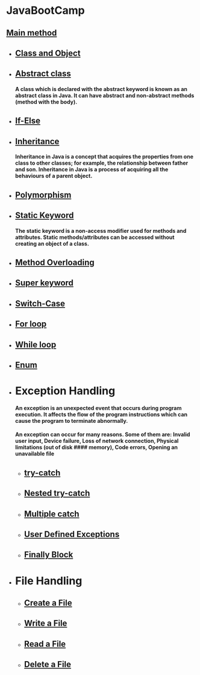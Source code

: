 # JavaBootCamp
 ## [Main method](https://github.com/abhivashist/JavaBootCamp/blob/master/src/Main.java)
* ## [Class and Object](https://github.com/abhivashist/JavaBootCamp/blob/master/src/Class_Object_Demo.java)
* ## [Abstract class](https://github.com/abhivashist/JavaBootCamp/blob/master/src/AbstractDemo.java)
    #### A class which is declared with the abstract keyword is known as an abstract class in Java. It can have abstract and non-abstract methods (method with the body).
* ## [If-Else](https://github.com/abhivashist/JavaBootCamp/blob/master/src/IfElseDemo.java)
* ## [Inheritance](https://github.com/abhivashist/JavaBootCamp/blob/master/src/Inheritance_and_Polymorphism.java)
    #### Inheritance in Java is a concept that acquires the properties from one class to other classes; for example, the relationship between father and son. Inheritance in Java is a process of acquiring all the behaviours of a parent object.
* ## [Polymorphism](https://github.com/abhivashist/JavaBootCamp/blob/master/src/Inheritance_and_Polymorphism.java)
* ## [Static Keyword](https://github.com/abhivashist/JavaBootCamp/blob/master/src/Class_Object_Demo.java)
     #### The static keyword is a non-access modifier used for methods and attributes. Static methods/attributes can be accessed without creating an object of a class.
* ## [Method Overloading](https://github.com/abhivashist/JavaBootCamp/blob/master/src/method_overloading.java)
* ## [Super keyword](https://github.com/abhivashist/JavaBootCamp/blob/master/src/AbstractDemo.java)
* ## [Switch-Case](https://github.com/abhivashist/JavaBootCamp/blob/master/src/SwichDemo.java)
* ## [For loop](https://github.com/abhivashist/JavaBootCamp/blob/master/src/ForLoop_Demo.java)
* ## [While loop](https://github.com/abhivashist/JavaBootCamp/blob/master/src/WhileLoop_Demo.java)
* ## [Enum](https://github.com/abhivashist/JavaBootCamp/blob/master/src/Enum_Demo.java)
* # Exception Handling
     #### An exception is an unexpected event that occurs during program execution. It affects the flow of the program instructions which can cause the program to terminate abnormally.
     #### An exception can occur for many reasons. Some of them are: Invalid user input, Device failure, Loss of network connection, Physical limitations (out of disk      #### memory), Code errors, Opening an unavailable file
    * ## [try-catch](https://github.com/abhivashist/JavaBootCamp/blob/master/src/tryCatch_Demo.java)
    * ## [Nested try-catch](https://github.com/abhivashist/JavaBootCamp/blob/master/src/Nested_tryCatch.java)
    * ## [Multiple catch](https://github.com/abhivashist/JavaBootCamp/blob/master/src/multipleCatch_Demo.java)
    * ## [User Defined Exceptions](https://github.com/abhivashist/JavaBootCamp/blob/master/src/User_Defined_Exception.java)
    * ## [Finally Block](https://github.com/abhivashist/JavaBootCamp/blob/master/src/Finally_Demo.java)
* # File Handling
    * ## [Create a File](https://github.com/abhivashist/JavaBootCamp/blob/master/src/Creating_New_File.java)
    * ## [Write a File](https://github.com/abhivashist/JavaBootCamp/blob/master/src/writing_to_File.java)
    * ## [Read a File](https://github.com/abhivashist/JavaBootCamp/blob/master/src/Read_a_File.java)
    * ## [Delete a File](https://github.com/abhivashist/JavaBootCamp/blob/master/src/Delete_a_File.java)
     
  

